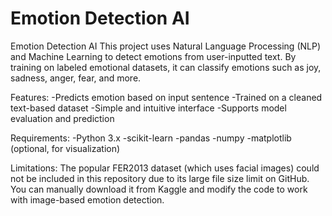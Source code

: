 # Emotion Detection AI
Emotion Detection AI
This project uses Natural Language Processing (NLP) and Machine Learning to detect emotions from user-inputted text. By training on labeled emotional datasets, it can classify emotions such as joy, sadness, anger, fear, and more.

Features:
-Predicts emotion based on input sentence
-Trained on a cleaned text-based dataset
-Simple and intuitive interface
-Supports model evaluation and prediction

Requirements:
-Python 3.x
-scikit-learn
-pandas
-numpy
-matplotlib (optional, for visualization)

Limitations:
The popular FER2013 dataset (which uses facial images) could not be included in this repository due to its large file size limit on GitHub. You can manually download it from Kaggle and modify the code to work with image-based emotion detection.
